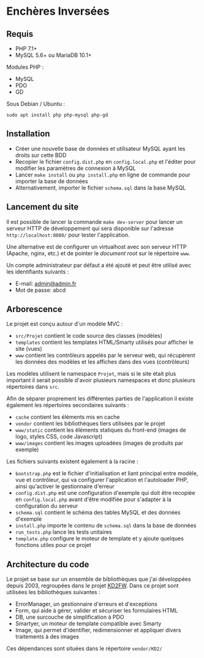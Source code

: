 # Enchères Inversées

## Requis

* PHP 7.1+
* MySQL 5.6+ ou MariaDB 10.1+

Modules PHP :

* MySQL
* PDO
* GD

Sous Debian / Ubuntu :

	sudo apt install php php-mysql php-gd

## Installation

* Créer une nouvelle base de données et utilisateur MySQL ayant les droits sur cette BDD
* Recopier le fichier `config.dist.php` en `config.local.php` et l'éditer pour modifier les paramètres de connexion à MySQL
* Lancer `make install` ou `php install.php` en ligne de commande pour importer la base de données
* Alternativement, importer le fichier `schema.sql` dans la base MySQL

## Lancement du site

Il est possible de lancer la commande `make dev-server` pour lancer un serveur HTTP de développement qui sera disponible sur l'adresse `http://localhost:8080/` pour tester l'application.

Une alternative est de configurer un virtualhost avec son serveur HTTP (Apache, nginx, etc.) et de pointer le *document root* sur le répertoire `www`.

Un compte administrateur par défaut a été ajouté et peut être utilisé avec les identifiants suivants :

* E-mail: admin@admin.fr
* Mot de passe: abcd

## Arborescence

Le projet est conçu autour d'un modèle MVC :

* `src/Projet` contient le code source des classes (modèles)
* `templates` contient les templates HTML/Smarty utilisés pour afficher le site (vues)
* `www` contient les contrôleurs appelés par le serveur web, qui récupèrent les données des modèles et les affiches dans des vues (contrôleurs)

Les modèles utilisent le namespace `Projet`, mais si le site était plus important il serait possible d'avoir plusieurs namespaces et donc plusieurs répertoires dans `src`.

Afin de séparer proprement les différentes parties de l'application il existe également les répertoires secondaires suivants :

* `cache` contient les éléments mis en cache
* `vendor` contient les bibliothèques tiers utilisées par le projet
* `www/static` contient les éléments statiques du front-end (images de logo, styles CSS, code Javascript)
* `www/images` contient les images uploadées (images de produits par exemple)

Les fichiers suivants existent également à la racine :

* `bootstrap.php` est le fichier d'initialisation et liant principal entre modèle, vue et contrôleur, qui va configurer l'application et l'autoloader PHP, ainsi qu'activer le gestionnaire d'erreur
* `config.dist.php` est une configuration d'exemple qui doit être recopiée en `config.local.php` avant d'être modifiée pour s'adapter à la configuration du serveur
* `schema.sql` contient le schéma des tables MySQL et des données d'exemple
* `install.php` importe le contenu de `schema.sql` dans la base de données
* `run_tests.php` lance les tests unitaires
* `template.php` configure le moteur de template et y ajoute quelques fonctions utiles pour ce projet

## Architecture du code

Le projet se base sur un ensemble de bibliothèques que j'ai développées depuis 2003, regroupées dans le projet [KD2FW](https://fossil.kd2.org/kd2fw/wiki?name=about). Dans ce projet sont utilisées les bibliothèques suivantes :

* ErrorManager, un gestionnaire d'erreurs et d'exceptions
* Form, qui aide à gérer, valider et sécuriser les formulaires HTML
* DB, une surcouche de simplification à PDO
* Smartyer, un moteur de template compatible avec Smarty
* Image, qui permet d'identifier, redimensionner et appliquer divers traitements à des images

Ces dépendances sont situées dans le répertoire `vendor/KD2/`